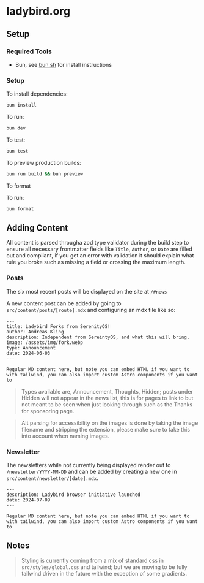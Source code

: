 # ladybird.org

## Setup

### Required Tools

- Bun, see [bun.sh](https://bun.sh) for install instructions

### Setup

To install dependencies:

```bash
bun install
```

To run:

```bash
bun dev
```

To test:

```bash
bun test
```

To preview production builds:

```bash
bun run build && bun preview
```

To format

To run:

```bash
bun format
```

## Adding Content

All content is parsed througha zod type validator during the build step to ensure all necessary frontmatter fields like `Title`, `Author`, or `Date` are filled out and compliant, if you get an error with validation it should explain what rule you broke such as missing a field or crossing the maximum length.

### Posts

The six most recent posts will be displayed on the site at `/#news`

A new content post can be added by going to `src/content/posts/[route].mdx` and configuring an mdx file like so:

```mdx
---
title: Ladybird Forks from SerenityOS!
author: Andreas Kling
description: Independent from SereintyOS, and what this will bring.
image: /assets/img/fork.webp
type: Announcement
date: 2024-06-03
---

Regular MD content here, but note you can embed HTML if you want to with tailwind, you can also import custom Astro components if you want to
```

> Types available are, Announcement, Thoughts, Hidden; posts under Hidden will not appear in the news list, this is for pages to link to but not meant to be seen when just looking through such as the Thanks for sponsoring page.

> Alt parsing for accessibility on the images is done by taking the image filename and stripping the extension, please make sure to take this into account when naming images.

### Newsletter

The newsletters while not currently being displayed render out to `/newsletter/YYYY-MM-DD` and can be added by creating a new one in `src/content/newsletter/[date].mdx`.

```mdx
---
description: Ladybird browser initiative launched
date: 2024-07-09
---

Regular MD content here, but note you can embed HTML if you want to with tailwind, you can also import custom Astro components if you want to
```

## Notes

> Styling is currently coming from a mix of standard css in `src/styles/global.css` and tailwind; but we are moving to be fully tailwind driven in the future with the exception of some gradients.
